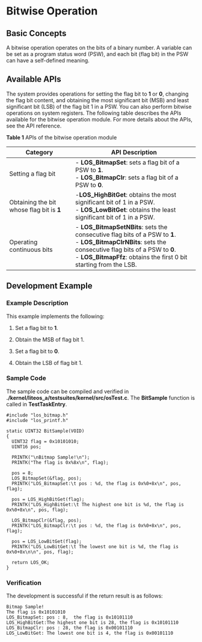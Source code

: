 # Bitwise Operation


## Basic Concepts

A bitwise operation operates on the bits of a binary number. A variable can be set as a program status word (PSW), and each bit (flag bit) in the PSW can have a self-defined meaning.


## **Available APIs**

The system provides operations for setting the flag bit to **1** or **0**, changing the flag bit content, and obtaining the most significant bit (MSB) and least significant bit (LSB) of the flag bit 1 in a PSW. You can also perform bitwise operations on system registers. The following table describes the APIs available for the bitwise operation module. For more details about the APIs, see the API reference.

  **Table 1** APIs of the bitwise operation module

| Category | API Description |
| -------- | -------- |
| Setting a flag bit| - **LOS_BitmapSet**: sets a flag bit of a PSW to **1**.<br>- **LOS_BitmapClr**: sets a flag bit of a PSW to **0**. |
| Obtaining the bit whose flag bit is **1**| -**LOS_HighBitGet**: obtains the most significant bit of 1 in a PSW.<br>- **LOS_LowBitGet**: obtains the least significant bit of 1 in a PSW. |
| Operating continuous bits| - **LOS_BitmapSetNBits**: sets the consecutive flag bits of a PSW to **1**.<br>- **LOS_BitmapClrNBits**: sets the consecutive flag bits of a PSW to **0**.<br>- **LOS_BitmapFfz**: obtains the first 0 bit starting from the LSB. |


## Development Example


### Example Description

This example implements the following:

1. Set a flag bit to **1**.

2. Obtain the MSB of flag bit 1.

3. Set a flag bit to **0**.

4. Obtain the LSB of flag bit 1.

### Sample Code

The sample code can be compiled and verified in **./kernel/liteos_a/testsuites/kernel/src/osTest.c**. The **BitSample** function is called in **TestTaskEntry**.

```
#include "los_bitmap.h"
#include "los_printf.h"

static UINT32 BitSample(VOID)
{
  UINT32 flag = 0x10101010;
  UINT16 pos;

  PRINTK("\nBitmap Sample!\n");
  PRINTK("The flag is 0x%8x\n", flag);

  pos = 8;
  LOS_BitmapSet(&flag, pos);
  PRINTK("LOS_BitmapSet:\t pos : %d, the flag is 0x%0+8x\n", pos, flag);

  pos = LOS_HighBitGet(flag);
  PRINTK("LOS_HighBitGet:\t The highest one bit is %d, the flag is 0x%0+8x\n", pos, flag);

  LOS_BitmapClr(&flag, pos);
  PRINTK("LOS_BitmapClr:\t pos : %d, the flag is 0x%0+8x\n", pos, flag);

  pos = LOS_LowBitGet(flag);
  PRINTK("LOS_LowBitGet:\t The lowest one bit is %d, the flag is 0x%0+8x\n\n", pos, flag);

  return LOS_OK;
}
```


### Verification

The development is successful if the return result is as follows:


```
Bitmap Sample!
The flag is 0x10101010
LOS_BitmapSet: pos : 8,  the flag is 0x10101110
LOS_HighBitGet:The highest one bit is 28, the flag is 0x10101110
LOS_BitmapClr: pos : 28, the flag is 0x00101110
LOS_LowBitGet: The lowest one bit is 4, the flag is 0x00101110
```
